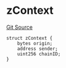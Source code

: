 # zContext
[Git Source](https://github.com/zeta-chain/protocol-contracts/blob/760564b6e2ea95b8954e5fd40389cee0cb168d35/contracts/zevm/interfaces/zContract.sol)


```solidity
struct zContext {
    bytes origin;
    address sender;
    uint256 chainID;
}
```

